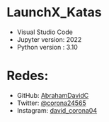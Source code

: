 # LaunchX_Katas

* Visual Studio Code
* Jupyter version: 2022
* Python version : 3.10

# Redes:

* GitHub: [AbrahamDavidC](https://github.com/AbrahamDavidC)
* Twitter: [@corona24565](https://twitter.com/corona24565)
* Instagram: [david_corona04](https://www.instagram.com/david_corona04/?hl=es-la)

